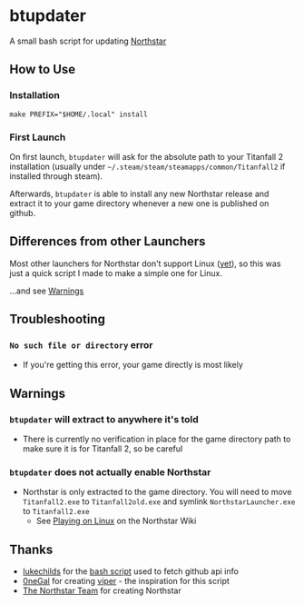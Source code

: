 # btupdater

A small bash script for updating [Northstar](https://github.com/R2Northstar/Northstar)

## How to Use
### Installation

```
make PREFIX="$HOME/.local" install
```

### First Launch
On first launch, `btupdater` will ask for the absolute path to your Titanfall 2 installation (usually under `~/.steam/steam/steamapps/common/Titanfall2` if installed through steam).

Afterwards, `btupdater` is able to install any new Northstar release and extract it to your game directory whenever a new one is published on github.

## Differences from other Launchers
Most other launchers for Northstar don't support Linux ([yet](https://github.com/0neGal/viper/issues/38)), so this was just a quick script I made to make a simple one for Linux.

...and see [Warnings](#warnings)

## Troubleshooting
### `No such file or directory` error
- If you're getting this error, your game directly is most likely 

## Warnings
### `btupdater` **will extract to anywhere it's told**
- There is currently no verification in place for the game directory path to make sure it is for Titanfall 2, so be careful

### `btupdater` **does not actually enable Northstar**
- Northstar is only extracted to the game directory. You will need to move `Titanfall2.exe` to `Titanfall2old.exe` and symlink `NorthstarLauncher.exe` to `Titanfall2.exe`
  - See [Playing on Linux](https://r2northstar.gitbook.io/r2northstar-wiki/using-northstar/playing-on-linux) on the Northstar Wiki

## Thanks
- [lukechilds](https://github.com/lukechilds) for the [bash script](https://gist.github.com/lukechilds/a83e1d7127b78fef38c2914c4ececc3c) used to fetch github api info
- [0neGal](https://github.com/0neGal) for creating [viper](https://github.com/0neGal/viper) - the inspiration for this script
- [The Northstar Team](https://github.com/orgs/R2Northstar/people) for creating Northstar
